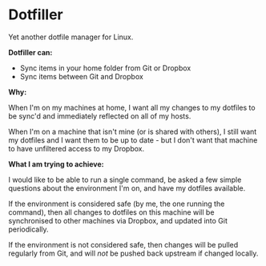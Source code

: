 # Dotfiller
Yet another dotfile manager for Linux.

**Dotfiller can:**

* Sync items in your home folder from Git or Dropbox
* Sync items between Git and Dropbox

**Why:** 

When I'm on my machines at home, I want all my changes to my dotfiles to be sync'd and immediately reflected on all of my hosts.

When I'm on a machine that isn't mine (or is shared with others), I still want my dotfiles and I want them to be up to date - but I don't want that machine to have unfiltered access to my Dropbox.

**What I am trying to achieve:**

I would like to be able to run a single command, be asked a few simple questions about the environment I'm on, and have my dotfiles available.

If the environment is considered safe (by me, the one running the command), then all changes to dotfiles on this machine will be synchronised to other machines via Dropbox, and updated into Git periodically.

If the environment is not considered safe, then changes will be pulled regularly from Git, and will _not_ be pushed back upstream if changed locally.